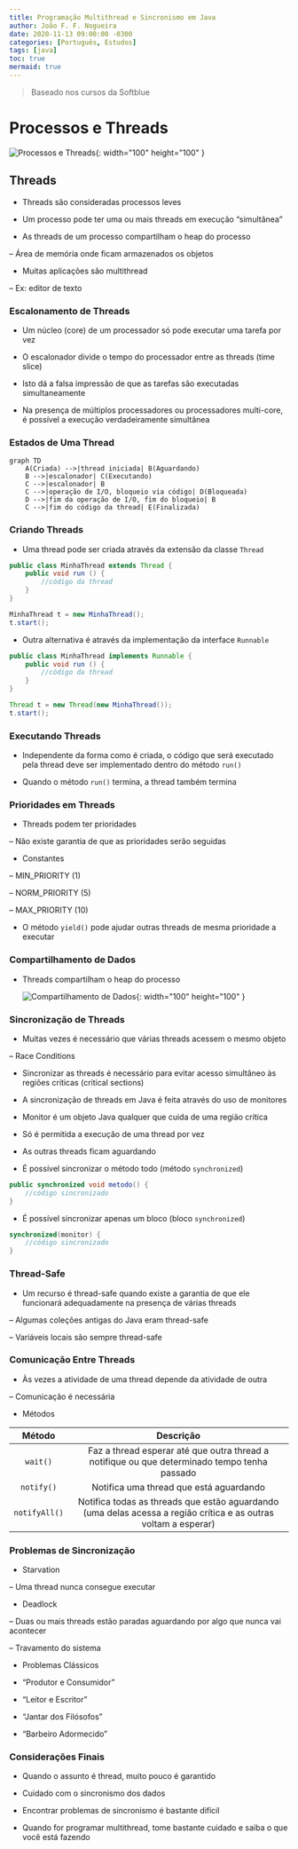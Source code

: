 ```yaml
---
title: Programação Multithread e Sincronismo em Java
author: João F. F. Nogueira
date: 2020-11-13 09:00:00 -0300
categories: [Português, Estudos]
tags: [java]
toc: true
mermaid: true
---
```


> Baseado nos cursos da Softblue

# Processos e Threads

![Processos e Threads](/posts/2020-11-13-1.png){: width="100" height="100" }

## Threads

* Threads são consideradas processos leves

* Um processo pode ter uma ou mais threads em execução “simultânea”

* As threads de um processo compartilham o heap do processo

– Área de memória onde ficam armazenados os objetos

* Muitas aplicações são multithread

– Ex: editor de texto

### Escalonamento de Threads

* Um núcleo (core) de um processador só pode executar uma tarefa por vez

* O escalonador divide o tempo do processador entre as threads (time slice)

* Isto dá a falsa impressão de que as tarefas são executadas simultaneamente

* Na presença de múltiplos processadores ou processadores multi-core, é possível a execução verdadeiramente simultânea

### Estados de Uma Thread

```mermaid
graph TD
    A(Criada) -->|thread iniciada| B(Aguardando)
    B -->|escalonador| C(Executando)
    C -->|escalonador| B
    C -->|operação de I/O, bloqueio via código| D(Bloqueada)
    D -->|fim da operação de I/O, fim do bloqueio| B
    C -->|fim do código da thread| E(Finalizada)
```

### Criando Threads

* Uma thread pode ser criada através da extensão da classe `Thread`

```java
public class MinhaThread extends Thread {
	public void run () {
		//código da thread
	}
}

MinhaThread t = new MinhaThread();
t.start();
```

* Outra alternativa é através da implementação da interface `Runnable`

```java
public class MinhaThread implements Runnable {
	public void run () {
		//código da thread
	}
}

Thread t = new Thread(new MinhaThread());
t.start();
```

### Executando Threads

* Independente da forma como é criada, o código que será executado pela thread deve ser implementado dentro do método `run()`

* Quando o método `run()` termina, a thread também termina

### Prioridades em Threads

* Threads podem ter prioridades

– Não existe garantia de que as prioridades serão seguidas

* Constantes

– MIN_PRIORITY (1)

– NORM_PRIORITY (5)

– MAX_PRIORITY (10)

* O método `yield()` pode ajudar outras threads de mesma prioridade a executar

### Compartilhamento de Dados

* Threads compartilham o heap do processo

	![Compartilhamento de Dados](/posts/2020-11-13-2.png){: width="100" height="100" }

### Sincronização de Threads

* Muitas vezes é necessário que várias threads acessem o mesmo objeto

– Race Conditions

* Sincronizar as threads é necessário para evitar acesso simultâneo às regiões críticas (critical sections)

* A sincronização de threads em Java é feita através do uso de monitores

* Monitor é um objeto Java qualquer que cuida de uma região crítica

* Só é permitida a execução de uma thread por vez

* As outras threads ficam aguardando

* É possível sincronizar o método todo (método `synchronized`)

```java
public synchronized void metodo() {
	//código sincronizado
}

```

* É possível sincronizar apenas um bloco (bloco `synchronized`)

```java
synchronized(monitor) {
	//código sincronizado
}

```

### Thread-Safe

* Um recurso é thread-safe quando existe a garantia de que ele funcionará adequadamente na presença de várias threads

– Algumas coleções antigas do Java eram thread-safe

– Variáveis locais são sempre thread-safe

### Comunicação Entre Threads

* Às vezes a atividade de uma thread depende da atividade de outra

– Comunicação é necessária

* Métodos

| **Método**     | **Descrição**                                                                                                     |
|:--------------:|:-----------------------------------------------------------------------------------------------------------------:|
| `wait()`       | Faz a thread esperar até que outra thread a notifique ou que  determinado tempo tenha passado                     |
| `notify()`     |  Notifica uma thread que está aguardando                                                                          |
| `notifyAll()`  |  Notifica todas as threads que estão aguardando (uma delas  acessa a região crítica e as outras voltam a esperar) |

### Problemas de Sincronização

* Starvation

– Uma thread nunca consegue executar

* Deadlock

– Duas ou mais threads estão paradas aguardando por algo que nunca vai acontecer

– Travamento do sistema

* Problemas Clássicos

- “Produtor e Consumidor”

- “Leitor e Escritor”

- “Jantar dos Filósofos”

- “Barbeiro Adormecido”

### Considerações Finais

* Quando o assunto é thread, muito pouco é garantido

* Cuidado com o sincronismo dos dados

* Encontrar problemas de sincronismo é bastante difícil

* Quando for programar multithread, tome bastante cuidado e saiba o que você está fazendo